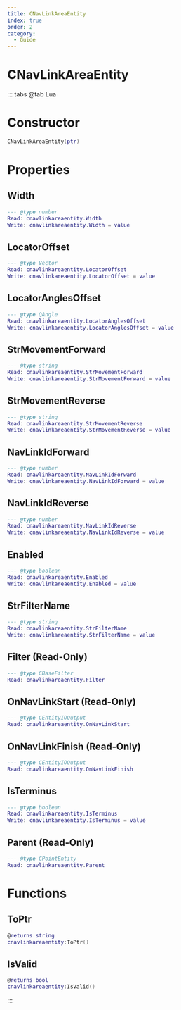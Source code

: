 ```yaml
---
title: CNavLinkAreaEntity
index: true
order: 2
category:
  - Guide
---
```


# CNavLinkAreaEntity

::: tabs
@tab Lua
# Constructor
```lua
CNavLinkAreaEntity(ptr)
```
# Properties
## Width 
```lua
--- @type number
Read: cnavlinkareaentity.Width
Write: cnavlinkareaentity.Width = value
```
## LocatorOffset 
```lua
--- @type Vector
Read: cnavlinkareaentity.LocatorOffset
Write: cnavlinkareaentity.LocatorOffset = value
```
## LocatorAnglesOffset 
```lua
--- @type QAngle
Read: cnavlinkareaentity.LocatorAnglesOffset
Write: cnavlinkareaentity.LocatorAnglesOffset = value
```
## StrMovementForward 
```lua
--- @type string
Read: cnavlinkareaentity.StrMovementForward
Write: cnavlinkareaentity.StrMovementForward = value
```
## StrMovementReverse 
```lua
--- @type string
Read: cnavlinkareaentity.StrMovementReverse
Write: cnavlinkareaentity.StrMovementReverse = value
```
## NavLinkIdForward 
```lua
--- @type number
Read: cnavlinkareaentity.NavLinkIdForward
Write: cnavlinkareaentity.NavLinkIdForward = value
```
## NavLinkIdReverse 
```lua
--- @type number
Read: cnavlinkareaentity.NavLinkIdReverse
Write: cnavlinkareaentity.NavLinkIdReverse = value
```
## Enabled 
```lua
--- @type boolean
Read: cnavlinkareaentity.Enabled
Write: cnavlinkareaentity.Enabled = value
```
## StrFilterName 
```lua
--- @type string
Read: cnavlinkareaentity.StrFilterName
Write: cnavlinkareaentity.StrFilterName = value
```
## Filter (Read-Only)
```lua
--- @type CBaseFilter
Read: cnavlinkareaentity.Filter
```
## OnNavLinkStart (Read-Only)
```lua
--- @type CEntityIOOutput
Read: cnavlinkareaentity.OnNavLinkStart
```
## OnNavLinkFinish (Read-Only)
```lua
--- @type CEntityIOOutput
Read: cnavlinkareaentity.OnNavLinkFinish
```
## IsTerminus 
```lua
--- @type boolean
Read: cnavlinkareaentity.IsTerminus
Write: cnavlinkareaentity.IsTerminus = value
```
## Parent (Read-Only)
```lua
--- @type CPointEntity
Read: cnavlinkareaentity.Parent
```
# Functions
## ToPtr
```lua
@returns string
cnavlinkareaentity:ToPtr()
```
## IsValid
```lua
@returns bool
cnavlinkareaentity:IsValid()
```

:::